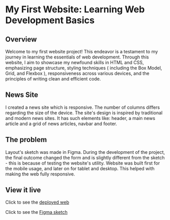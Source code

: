# My First Website: Learning Web Development Basics

## Overview
Welcome to my first website project! This endeavor is a testament to my journey in learning the essentials of web development. Through this website, I aim to showcase my newfound skills in HTML and CSS, emphasizing page structure, styling techniques (<bold> including the Box Model, Grid, and Flexbox </bold>), <bold> responsiveness </bold> across various devices, and the principles of writing clean and <bold> efficient </bold> code.

## News Site

I created a news site which is responsive. The number of columns differs regarding the size of the device. The site's design is inspired by traditional and modern news sites. It has such elements like: header, a main news article and a grid of news articles, navbar and footer.

## The problem

Layout's sketch was made in Figma. During the development of the project, the final outcome changed the form and is slightly different from the sketch - this is because of testing the website's utility. 
Website was built first for the mobile usage, and later on for tablet and desktop. This helped with making the web fully responsive. 

## View it live
Click to see the <a href="https://keen-mandazi-860e4f.netlify.app" target="_blank"> deployed web </a>

Click to see the <a href="https://www.figma.com/file/rj9sfVuLULp2jKG7jrj0vi/Project-1---Article-Website?node-id=0%3A1&t=DPIx4G5t6otoPb1c-1" target="_blank">
Figma sketch </a>
